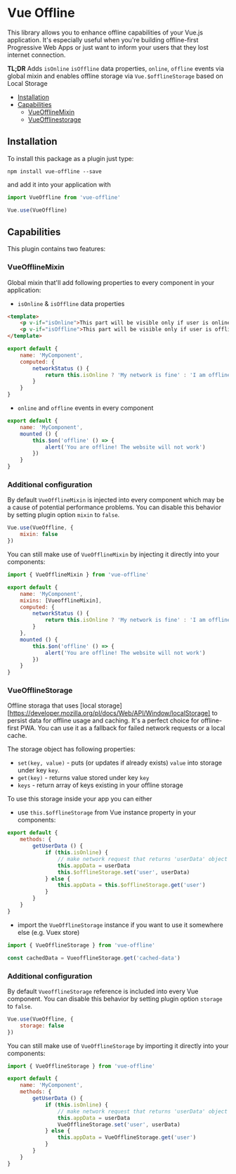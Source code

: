 # Vue Offline

This library allows you to enhance offline capabilities of your Vue.js application. It's especially useful when you're building offline-first Progressive Web Apps or just want to inform your users that they lost internet connection. 

**TL;DR** Adds `isOnline` `isOffline` data properties, `online`, `offline` events via global mixin and enables offline storage via `Vue.$offlineStorage` based on Local Storage

- [Installation](https://github.com/filrak/vue-offline#installation)
- [Capabilities](https://github.com/filrak/vue-offline#capabilities)
    - [VueOfflineMixin](https://github.com/filrak/vue-offline#vueofflinemixin)
    - [VueOfflinestorage](https://github.com/filrak/vue-offline#vueofflinestorage)

## Installation
To install this package as a plugin just type:
````
npm install vue-offline --save
````

and add it into your application with
````js
import VueOffline from 'vue-offline'

Vue.use(VueOffline)
````

## Capabilities
This plugin contains two features:

### VueOfflineMixin
Global mixin that'll add following properties to every component in your application:

- `isOnline` & `isOffline` data properties
````html
<template>
    <p v-if="isOnline">This part will be visible only if user is online</p>
    <p v-if="isOffline">This part will be visible only if user is offline</p>
</template>
````
````js
export default {
    name: 'MyComponent',
    computed: {
        networkStatus () {
            return this.isOnline ? 'My network is fine' : 'I am offline'
        }
    }
}
````
- `online` and `offline` events in every component
````js
export default {
    name: 'MyComponent',
    mounted () {
        this.$on('offline' () => {
            alert('You are offline! The website will not work')
        })
    }
}
````

### Additional configuration

By default `VueOfflineMixin` is injected into every component which may be a cause of potential performance problems. You can disable this behavior by setting plugin option `mixin` to `false`. 
````js
Vue.use(VueOffline, {
    mixin: false
})
````

You can still make use of `VueOfflineMixin` by injecting it directly into your components:
````js 
import { VueOfflineMixin } from 'vue-offline'

export default {
    name: 'MyComponent',
    mixins: [VueofflineMixin],
    computed: {
        networkStatus () {
            return this.isOnline ? 'My network is fine' : 'I am offline'
        }
    },
    mounted () {
        this.$on('offline' () => {
            alert('You are offline! The website will not work')
        })
    }
}
````
### VueOfflineStorage 
 Offline storaga that uses [local storage][https://developer.mozilla.org/pl/docs/Web/API/Window/localStorage] to persist data for offline usage and caching. It's a perfect choice for offline-first PWA. You can use it as a fallback for failed network requests or a local cache. 

The storage object has following properties: 
- `set(key, value)` - puts (or updates if already exists) `value` into storage under key `key`.
- `get(key)` - returns value stored under key `key`
- `keys` - return array of keys existing in your offline storage

To use this storage inside your app you can either
-  use `this.$offlineStorage` from Vue instance property in your components:
````js
export default {
    methods: {
        getUserData () {
            if (this.isOnline) {
                // make network request that returns 'userData' object
                this.appData = userData
                this.$offlineStorage.set('user', userData)
            } else {
                this.appData = this.$offlineStorage.get('user')
            }
        }
    }
}
````
- import the `VueOfflineStorage` instance if you want to use it somewhere else (e.g. Vuex store)
````js
import { VueOfflineStorage } from 'vue-offline'

const cachedData = VueofflineStorage.get('cached-data')

````
### Additional configuration

By default `VueofflineStorage` reference is included into every Vue component. You can disable this behavior by setting plugin option `storage` to `false`. 
````js
Vue.use(VueOffline, {
    storage: false
})
````

You can still make use of `VueOfflineStorage` by importing it directly into your components:
````js 
import { VueOfflineStorage } from 'vue-offline'

export default {
    name: 'MyComponent',
    methods: {
        getUserData () {
            if (this.isOnline) {
                // make network request that returns 'userData' object
                this.appData = userData
                VueOfflineStorage.set('user', userData)
            } else {
                this.appData = VueOfflineStorage.get('user')
            }
        }
    }
}
````